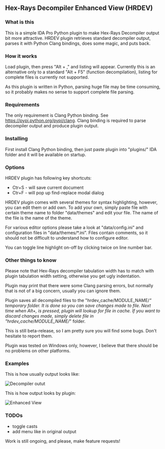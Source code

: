 Hex-Rays Decompiler Enhanced View (HRDEV)
-----------------------------------------

### What is this

This is a simple IDA Pro Python plugin to make Hex-Rays Decompiler output bit
more attractive. HRDEV plugin retrieves standard decompiler output, parses it
with Python Clang bindings, does some magic, and puts back.


### How it works

Load plugin, then press "Alt + ," and listing will appear. Currently this is an
alternative only to a standard "Alt + F5" (function decompilation), listing for
complete files is currently not supported.

As this plugin is written in Python, parsing huge file may be time consuming,
so it probably makes no sense to support complete file parsing.

### Requirements

The only requirement is Clang Python binding. See https://pypi.python.org/pypi/clang.
Clang binding is required to parse decompiler output and produce plugin output.


### Installing

First install Clang Python binding, then just paste plugin into "plugins/" IDA
folder and it will be available on startup.

### Options

HRDEV plugin has following key shortcuts:

 * Ctr+S - will save current document
 * Ctr+F - will pop up find-replace modal dialog

HRDEV plugin comes with several themes for syntax highlighting, however, you
can edit them or add own. To add your own, simply paste file with certain theme
name to folder "data/themes" and edit your file. The name of the file is the
name of the theme.

For various editor options please take a look at "data/config.ini" and
configuration files in "data/themes/*.ini". Files contain comments, so it should
not be difficult to understand how to configure editor.

You can toggle line highlight on-off by clicking twice on line number bar.


### Other things to know

Please note that Hex-Rays decompiler tabulation width has to match with plugin
tabulation width setting, otherwise you get ugly indentation.

Plugin may print that there were some Clang parsing errors, but normally that is
not of a big concern, usually you can ignore them.

Plugin saves all decompiled files to the "hrdev_cache/MODULE_NAME/*" temporary
folder. It is done so you can save changes made to file. Next time when Alt+,
is pressed, plugin will lookup for file in cache. If you want to discard changes
made, simply delete file in "hrdev_cache/MODULE_NAME/*" folder.

This is still beta-release, so I am pretty sure you will find some bugs. Don't
hesitate to report them.

Plugin was tested on Windows only, however, I believe that there should be no
problems on other platforms.


### Examples

This is how usually output looks like:

![Decompiler outut](https://github.com/ax330d/hrdev/raw/master/hrdev_plugin/docs/images/std-view.png "Standard Hex-Rays Decompiler output")

This is how output looks by plugin:

![Enhanced View](https://github.com/ax330d/hrdev/raw/master/hrdev_plugin/docs/images/plg-view.png "Plugin output")


### TODOs

 * toggle casts
 * add menu like in original output

Work is still ongoing, and please, make feature requests!
